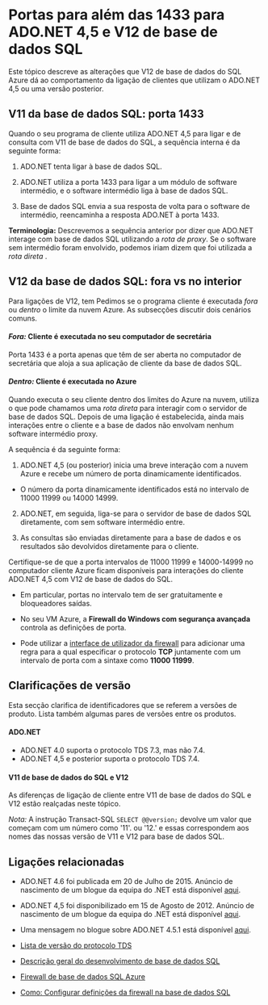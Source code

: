 <properties 
    pageTitle="Portas para além das 1433 para base de dados SQL | Microsoft Azure"
    description="Ligações de cliente do ADO.NET V12 de base de dados do SQL Azure, por vezes, ignoram o proxy e interagem diretamente com a base de dados. Portas que não seja 1433 tornam-se importantes."
    services="sql-database"
    documentationCenter=""
    authors="MightyPen"
    manager="jhubbard"
    editor="" />


<tags 
    ms.service="sql-database" 
    ms.workload="drivers"
    ms.tgt_pltfrm="na" 
    ms.devlang="na" 
    ms.topic="article" 
    ms.date="08/17/2016"
    ms.author="annemill"/>


# <a name="ports-beyond-1433-for-adonet-45-and-sql-database-v12"></a>Portas para além das 1433 para ADO.NET 4,5 e V12 de base de dados SQL


Este tópico descreve as alterações que V12 de base de dados do SQL Azure dá ao comportamento da ligação de clientes que utilizam o ADO.NET 4,5 ou uma versão posterior.


## <a name="v11-of-sql-database-port-1433"></a>V11 da base de dados SQL: porta 1433


Quando o seu programa de cliente utiliza ADO.NET 4,5 para ligar e de consulta com V11 de base de dados do SQL, a sequência interna é da seguinte forma:


1. ADO.NET tenta ligar à base de dados SQL.

2. ADO.NET utiliza a porta 1433 para ligar a um módulo de software intermédio, e o software intermédio liga à base de dados SQL.

3. Base de dados SQL envia a sua resposta de volta para o software de intermédio, reencaminha a resposta ADO.NET à porta 1433.


**Terminologia:** Descrevemos a sequência anterior por dizer que ADO.NET interage com base de dados SQL utilizando a *rota de proxy*. Se o software sem intermédio foram envolvido, podemos iriam dizem que foi utilizada a *rota direta* .


## <a name="v12-of-sql-database-outside-vs-inside"></a>V12 da base de dados SQL: fora vs no interior


Para ligações de V12, tem Pedimos se o programa cliente é executada *fora* ou *dentro* o limite da nuvem Azure. As subsecções discutir dois cenários comuns.


#### <a name="outside-client-runs-on-your-desktop-computer"></a>*Fora:* Cliente é executada no seu computador de secretária


Porta 1433 é a porta apenas que têm de ser aberta no computador de secretária que aloja a sua aplicação de cliente da base de dados SQL.


#### <a name="inside-client-runs-on-azure"></a>*Dentro:* Cliente é executada no Azure


Quando executa o seu cliente dentro dos limites do Azure na nuvem, utiliza o que pode chamamos uma *rota direta* para interagir com o servidor de base de dados SQL. Depois de uma ligação é estabelecida, ainda mais interações entre o cliente e a base de dados não envolvam nenhum software intermédio proxy.


A sequência é da seguinte forma:


1. ADO.NET 4,5 (ou posterior) inicia uma breve interação com a nuvem Azure e recebe um número de porta dinamicamente identificados.
 - O número da porta dinamicamente identificados está no intervalo de 11000 11999 ou 14000 14999.

2. ADO.NET, em seguida, liga-se para o servidor de base de dados SQL diretamente, com sem software intermédio entre.

3. As consultas são enviadas diretamente para a base de dados e os resultados são devolvidos diretamente para o cliente.


Certifique-se de que a porta intervalos de 11000 11999 e 14000-14999 no computador cliente Azure ficam disponíveis para interações do cliente ADO.NET 4,5 com V12 de base de dados do SQL.

- Em particular, portas no intervalo tem de ser gratuitamente e bloqueadores saídas.

- No seu VM Azure, a **Firewall do Windows com segurança avançada** controla as definições de porta.
 - Pode utilizar a [interface de utilizador da firewall](http://msdn.microsoft.com/library/cc646023.aspx) para adicionar uma regra para a qual especificar o protocolo **TCP** juntamente com um intervalo de porta com a sintaxe como **11000 11999**.


## <a name="version-clarifications"></a>Clarificações de versão


Esta secção clarifica de identificadores que se referem a versões de produto. Lista também algumas pares de versões entre os produtos.


#### <a name="adonet"></a>ADO.NET


- ADO.NET 4.0 suporta o protocolo TDS 7.3, mas não 7.4.
- ADO.NET 4,5 e posterior suporta o protocolo TDS 7.4.


#### <a name="sql-database-v11-and-v12"></a>V11 de base de dados do SQL e V12


As diferenças de ligação de cliente entre V11 de base de dados do SQL e V12 estão realçadas neste tópico.


*Nota:* A instrução Transact-SQL `SELECT @@version;` devolve um valor que começam com um número como '11'. ou '12.' e essas correspondem aos nomes das nossas versão de V11 e V12 para base de dados SQL.


## <a name="related-links"></a>Ligações relacionadas


- ADO.NET 4.6 foi publicada em 20 de Julho de 2015. Anúncio de nascimento de um blogue da equipa do .NET está disponível [aqui](http://blogs.msdn.com/b/dotnet/archive/2015/07/20/announcing-net-framework-4-6.aspx).


- ADO.NET 4,5 foi disponibilizado em 15 de Agosto de 2012. Anúncio de nascimento de um blogue da equipa do .NET está disponível [aqui](http://blogs.msdn.com/b/dotnet/archive/2012/08/15/announcing-the-release-of-net-framework-4-5-rtm-product-and-source-code.aspx).
 - Uma mensagem no blogue sobre ADO.NET 4.5.1 está disponível [aqui](http://blogs.msdn.com/b/dotnet/archive/2013/06/26/announcing-the-net-framework-4-5-1-preview.aspx).


- [Lista de versão do protocolo TDS](http://www.freetds.org/userguide/tdshistory.htm)


- [Descrição geral do desenvolvimento de base de dados SQL](sql-database-develop-overview.md)


- [Firewall de base de dados SQL Azure](sql-database-firewall-configure.md)


- [Como: Configurar definições da firewall na base de dados SQL](sql-database-configure-firewall-settings.md)

